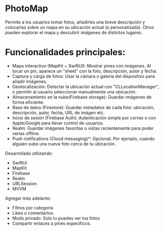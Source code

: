 # PhotoMap
Permite a los usuarios tomar fotos, añadirles una breve descripción y colocarlas sobre un mapa en su ubicación actual (o personalizada). Otros pueden explorar el mapa y descubrir imágenes de distintos lugares.

# Funcionalidades principales:
- Mapa interactivo (MapKit + SwiftUI): Mostrar pines con imágenes. Al tocar un pin, aparece un "sheet" con la foto, descripción, autor y fecha.
- Captura y carga de fotos: Usar la cámara o galería del dispositivo para añadir imágenes.
- Geolocalización: Detectar la ubicación actual con "CLLocationManager", o permitir al usuario seleccionar manualmente una ubicación.
- Almacenamiento en la nube(Firebase storage): Guardar imágenes de forma eficiente.
- Base de datos (Firestore): Guardar metadatos de cada foto: ubicación, descripción, autor, fecha, URL de imágen etc.
- Inicio de sesión (Firebase Auth): Autenticación simple por correo o con Apple/Google para llevar control de usuarios.
- Realm: Guardar imágenes favoritas o vistas recientemente para poder verlas offline.
- Push notifications (Cloud messaging)*: Opcional. Por ejemplo, cuando alguien sube una nueva foto cerca de tu ubicación.

Desarrollado utilizando:
- SwiftUI
- MapKit
- Firebase
- Realm
- URLSession
- MVVM

Agregar más adelante:
- Filtros por categoría
- Likes o comentarios.
- Modo privado: Solo tu puedes ver tus fotos
- Compartir enlaces a pines específicos.

